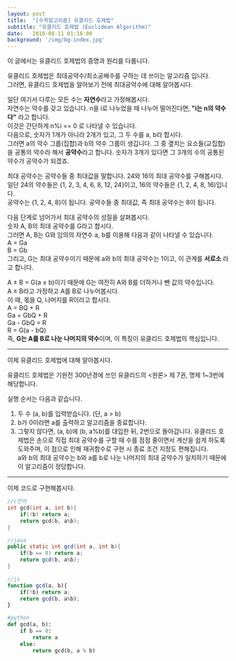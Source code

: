 ```yaml
---
layout: post
title:  "[수학알고리즘] 유클리드 호제법"
subtitle: "유클리드 호제법 (Euclidean Algorithm)"
date:   2018-08-11 01:16:00
background: '/img/bg-index.jpg'
---
```


이 글에서는 유클리드 호제법의 증명과 원리를 다룹니다.

유클리드 호제법은 최대공약수/최소공배수를 구하는 데 쓰이는 알고리즘 입니다.<br>
그러면, 유클리드 호제법을 알아보기 전에 최대공약수에 대해 알아봅시다.

일단 여기서 다루는 모든 수는 <b>자연수</b>라고 가정해봅시다.<br>
자연수는 약수를 갖고 있습니다. n을 i로 나누었을 때 나누어 떨어진다면, <b>"i는 n의 약수다"</b> 라고 합니다.<br>
이것은 간단하게 n%i == 0 로 나타낼 수 있습니다.<br>
다음으로, 숫자가 1개가 아니라 2개가 있고, 그 두 수를 a, b라 합시다.<br>
그러면 a의 약수 그룹(집합)과 b의 약수 그룹이 생깁니다. 그 중 곂치는 요소들(교집합)을 공통의 약수라 해서 <b>공약수</b>라고 합니다.
숫자가 3개가 있다면 그 3개의 수의 공통된 약수가 공약수가 되겠죠.

최대 공약수는 공약수들 중 최대값을 말합니다. 24와 16의 최대 공약수를 구해봅시다.<br>
일단 24의 약수들은 {1, 2, 3, 4, 6, 8, 12, 24}이고, 16의 약수들은 {1, 2, 4, 8, 16)입니다.<br>
공약수는 {1, 2, 4, 8}이 됩니다. 공약수들 중 최대값, 즉 최대 공약수는 8이 됩니다.

다음 단계로 넘어가서 최대 공약수의 성질을 살펴봅시다.<br>
숫자 A, B의 최대 공약수를 G라고 합시다.<br>
그러면 A, B는 G와 임의의 자연수 a, b를 이용해 다음과 같이 나타낼 수 있습니다.<br>
A = Ga<br>
B = Gb<br>
그리고, G는 최대 공약수이기 때문에 a와 b의 최대 공약수는 1이고, 이 관계를 <b>서로소</b> 라고 합니다.

A ± B = G(a ± b)이기 때문에 G는 여전히 A와 B를 더하거나 뺀 값의 약수입니다.<br>
A ≥ B라고 가정하고 A를 B로 나누어봅시다.<br>
이 때, 몫을 Q, 나머지를 R이라고 합시다.<br>
A = BQ + R<br>
Ga = GbQ + R<br>
Ga - GbQ = R<br>
R = G(a - bQ)<br>
즉, <b>G는 A를 B로 나눈 나머지의 약수</b>이며, 이 특징이 유클리드 호제법의 핵심입니다.

<hr>

이제 유클리드 호제법에 대해 알아봅시다.

유클리드 호제법은 기원전 300년경에 쓰인 유클리드의 <원론> 제 7권, 명제 1~3번에 해당합니다.

실행 순서는 다음과 같습니다.
1. 두 수 (a, b)를 입력받습니다. (단, a > b)
2. b가 0이라면 a를 출력하고 알고리즘을 종료합니다.
3. 그렇지 않다면, (a, b)에 (b, a%b)를 대입한 뒤, 2번으로 돌아갑니다.
유클리드 호제법은 손으로 직접 최대 공약수를 구할 때 수를 점점 줄이면서 계산을 쉽게 하도록 도와주며, 이 점으로 인해 재귀함수로 구현 시 종료 조건 지정도 편해집니다.<br>
a와 b의 최대 공약수는 b와 a를 b로 나눈 나머지의 최대 공약수가 일치하기 때문에 이 알고리즘이 정당합니다.

<hr>

이제 코드로 구현해봅시다.
```cpp
//c언어
int gcd(int a, int b){
    if(!b) return a;
    return gcd(b, a%b);
}
```

```java
//java
public static int gcd(int a, int b){
    if(b == 0) return a;
    return gcd(b, a%b);
}
```

```javascript
//js
function gcd(a, b){
    if(!b) return a;
    return gcd(b, a%b);
}
```

```python
#python
def gcd(a, b):
    if b == 0:
        return a
    else:
        return gcd(b, a % b)
```
